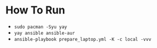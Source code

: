 # How To Run
- `sudo pacman -Syu yay`
- `yay ansible ansible-aur`
- `ansible-playbook prepare_laptop.yml -K -c local -vvv`
